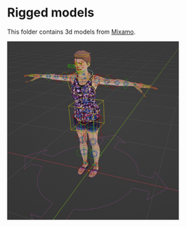 # Rigged models

This folder contains 3d models from [Mixamo](https://www.mixamo.com).

<img src="./stefani_rigged.jpg" width=400>
